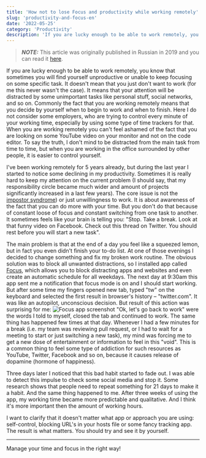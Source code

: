 ```yaml
---
title: 'How not to lose Focus and productivity while working remotely'
slug: 'productivity-and-focus-en'
date: '2022-05-25'
category: 'Productivity'
description: 'If you are lucky enough to be able to work remotely, you know that sometimes you will find yourself unproductive or unable to keep focusing on some specific task.'
---
```


> **_NOTE:_** This article was originally published in Russian in 2019 and you can read it [here](/productivity-and-focus).

If you are lucky enough to be able to work remotely, you know that sometimes you will find yourself unproductive or unable to keep focusing on some specific task. It doesn't mean that you just don't want to work (for me this never wasn't the case). It means that your attention will be distracted by some unimportant tasks like personal stuff, social networks, and so on. Commonly the fact that you are working remotely means that you decide by yourself when to begin to work and when to finish. Here I do not consider some employers, who are trying to control every minute of your working time, especially by using some type of time trackers for that. When you are working remotely you can't feel ashamed of the fact that you are looking on some YouTube video on your monitor and not on the code editor. To say the truth, I don't mind to be distracted from the main task from time to time, but when you are working in the office surrounded by other people, it is easier to control yourself.

I've been working remotely for 5 years already, but during the last year I started to notice some declining in my productivity. Sometimes it is really hard to keep my attention on the current problem (I should say, that my responsibility circle became much wider and amount of projects significantly increased in a last few years). The core issue is not the [impostor syndrome](https://en.wikipedia.org/wiki/Impostor_syndrome)) or just unwillingness to work. It is about awareness of the fact that you can do more with your time. But you don't do that because of constant loose of focus and constant switching from one task to another. It sometimes feels like your brain is telling you: "Stop. Take a break. Look at that funny video on Facebook. Check out this thread on Twitter. You should rest before you will start a new task".

The main problem is that at the end of a day you feel like a squeezed lemon, but in fact you even didn't finish your to-do list. At one of those evenings I decided to change something and fix my broken work routine. The obvious solution was to block all unwanted distractions, so I installed app called [Focus](https://heyfocus.com/), which allows you to block distracting apps and websites and even create an automatic schedule for all weekdays. The next day at 9:30am this app sent me a notification that focus mode is on and I should start working. But after some time my fingers opened new tab, typed "tw" on the keyboard and selected the first result in browser's history – "twitter.com". It was like an autopilot, unconscious decision. But result of this action was surprising for me: ![Focus app screenshot](/images/2019-10-18/focus.png)
"Ok, let's go back to work" were the words I told to myself, closed the tab and continued to work. The same thing has happened few times at that day. Whenever I had a few minutes for a break (i.e. my team was reviewing pull request, or I had to wait for a meeting to start or just switching a new task), my mind was forcing me to get a new dose of entertainment or information to feel in this "void". This is a common thing to feel some type of addiction for such resources as YouTube, Twitter, Facebook and so on, because it causes release of dopamine (hormone of happiness).

Three days later I noticed that this bad habit started to fade out. I was able to detect this impulse to check some social media and stop it. Some research shows that people need to repeat something for 21 days to make it a habit. And the same thing happened to me. After three weeks of using the app, my working time became more predictable and qualitative. And I think it's more important then the amount of working hours.

I want to clarify that it doesn't matter what app or approach you are using: self-control, blocking URL's in your hosts file or some fancy tracking app. The result is what matters. You should try and see it by yourself.

---

Manage your time and focus in the right way!
